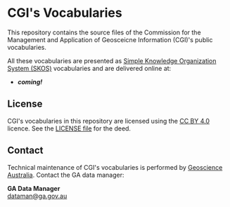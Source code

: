 # CGI's Vocabularies

This repository contains the source files of the Commission for the Management and Application of Geosceicne Information (CGI)'s public vocabularies. 

All these vocabularies are presented as [Simple Knowledge Organization System (SKOS)](https://www.w3.org/TR/skos-reference/) vocabularies and are delivered online at:

* ***coming!*** 

## License  
CGI's vocabularies in this repository are licensed using the [CC BY 4.0](https://creativecommons.org/licenses/by/4.0/) licence. See the [LICENSE file](LICENSE) for the deed. 


## Contact
Technical maintenance of CGI's vocabularies is performed by [Geoscience Australia](https://www.ga.gov.au). Contact the GA data manager:  

**GA Data Manager**    
<dataman@ga.gov.au>